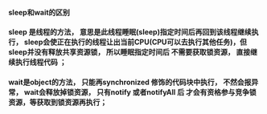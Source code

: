 #### sleep和wait的区别

#### sleep 是线程的方法， 意思是此线程睡眠(sleep)指定时间后再回到该线程继续执行， sleep会使正在执行的线程让出当前CPU(CPU可以去执行其他任务)，但sleep并没有释放共享资源锁， 所以睡眠指定时间后 不需要获取锁资源， 直接继续执行线程代码 ；

#### wait是object的方法， 只能再synchronized 修饰的代码块中执行， 不然会报异常， wait会释放掉锁资源， 只有notify 或者notifyAll 后  才会有资格参与竞争锁资源，等获取到锁资源再执行；

